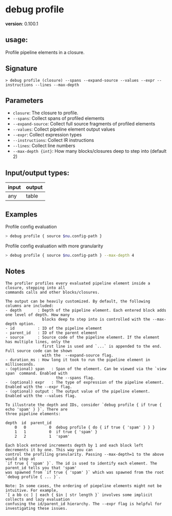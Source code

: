 # debug profile

**version**: 0.100.1

## **usage**:

Profile pipeline elements in a closure.

## Signature

`> debug profile (closure) --spans --expand-source --values --expr --instructions --lines --max-depth`

## Parameters

- `closure`: The closure to profile.
- `--spans`: Collect spans of profiled elements
- `--expand-source`: Collect full source fragments of profiled elements
- `--values`: Collect pipeline element output values
- `--expr`: Collect expression types
- `--instructions`: Collect IR instructions
- `--lines`: Collect line numbers
- `--max-depth {int}`: How many blocks/closures deep to step into (default 2)

## Input/output types:

| input | output |
| ----- | ------ |
| any   | table  |

## Examples

Profile config evaluation

```bash
> debug profile { source $nu.config-path }
```

Profile config evaluation with more granularity

```bash
> debug profile { source $nu.config-path } --max-depth 4
```

## Notes

```text
The profiler profiles every evaluated pipeline element inside a closure, stepping into all
commands calls and other blocks/closures.

The output can be heavily customized. By default, the following columns are included:
- depth       : Depth of the pipeline element. Each entered block adds one level of depth. How many
                blocks deep to step into is controlled with the --max-depth option.
- id          : ID of the pipeline element
- parent_id   : ID of the parent element
- source      : Source code of the pipeline element. If the element has multiple lines, only the
                first line is used and `...` is appended to the end. Full source code can be shown
                with the  --expand-source flag.
- duration_ms : How long it took to run the pipeline element in milliseconds.
- (optional) span   : Span of the element. Can be viewed via the `view span` command. Enabled with
                      the --spans flag.
- (optional) expr   : The type of expression of the pipeline element. Enabled with the --expr flag.
- (optional) output : The output value of the pipeline element. Enabled with the --values flag.

To illustrate the depth and IDs, consider `debug profile { if true { echo 'spam' } }`. There are
three pipeline elements:

depth  id  parent_id
    0   0          0  debug profile { do { if true { 'spam' } } }
    1   1          0  if true { 'spam' }
    2   2          1  'spam'

Each block entered increments depth by 1 and each block left decrements it by one. This way you can
control the profiling granularity. Passing --max-depth=1 to the above would stop at
`if true { 'spam' }`. The id is used to identify each element. The parent_id tells you that 'spam'
was spawned from `if true { 'spam' }` which was spawned from the root `debug profile { ... }`.

Note: In some cases, the ordering of piepeline elements might not be intuitive. For example,
`[ a bb cc ] | each { $in | str length }` involves some implicit collects and lazy evaluation
confusing the id/parent_id hierarchy. The --expr flag is helpful for investigating these issues.
```
